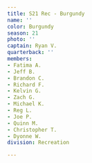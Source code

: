 ```yaml
---
title: S21 Rec - Burgundy
name: ''
color: Burgundy
season: 21
photo: ''
captain: Ryan V.
quarterback: ''
members:
- Fatima A.
- Jeff B.
- Brandon C.
- Richard F.
- Kelvin G.
- Zach G.
- Michael K.
- Reg L.
- Joe P.
- Quinn M.
- Christopher T.
- Dyonne W.
division: Recreation

---
```


